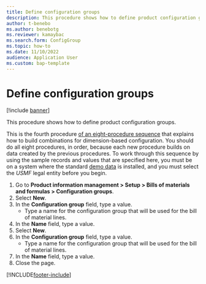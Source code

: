 ```yaml
---
title: Define configuration groups
description: This procedure shows how to define product configuration groups by creating two groups in the demo data company USMF Company. 
author: t-benebo
ms.author: benebotg
ms.reviewer: kamaybac
ms.search.form: ConfigGroup   
ms.topic: how-to
ms.date: 11/10/2022
audience: Application User
ms.custom: bap-template
---
```


# Define configuration groups

[!include [banner](../../includes/banner.md)]

This procedure shows how to define product configuration groups.

This is the fourth procedure [of an eight-procedure sequence](../dimension-based-product-configuration.md#sequence) that explains how to build combinations for dimension-based configuration. You should do all eight procedures, in order, because each new procedure builds on data created by the previous procedures. To work through this sequence by using the sample records and values that are specified here, you must be on a system where the standard [demo data](../../../fin-ops-core/fin-ops/get-started/demo-data.md) is installed, and you must select the *USMF* legal entity before you begin.

1. Go to **Product information management \> Setup \> Bills of materials and formulas \> Configuration groups**.
2. Select **New**.
3. In the **Configuration group** field, type a value.
    * Type a name for the configuration group that will be used for the bill of material lines.  
4. In the **Name** field, type a value.
5. Select **New**.
6. In the **Configuration group** field, type a value.
    * Type a name for the configuration group that will be used for the bill of material lines.  
7. In the **Name** field, type a value.
8. Close the page.

[!INCLUDE[footer-include](../../../includes/footer-banner.md)]